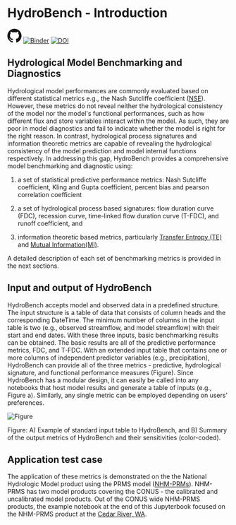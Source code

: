 # HydroBench - Introduction
[![HydroBench Github Repo](/images/GitHubIcon.png)](https://github.com/EMscience/HydroBench)
[![Binder](https://mybinder.org/badge_logo.svg)](https://mybinder.org/v2/gh/EMscience/HydroBench/HEAD)
[![DOI](https://zenodo.org/badge/375593287.svg)](https://zenodo.org/badge/latestdoi/375593287)

## Hydrological Model Benchmarking and Diagnostics

Hydrological model performances are commonly evaluated based on different statistical metrics e.g., the Nash Sutcliffe 
coefficient ([NSE](https://en.wikipedia.org/wiki/Nash%E2%80%93Sutcliffe_model_efficiency_coefficient)). However, these metrics 
do not reveal neither the hydrological consistency of the model nor the model's functional performances, such as how different 
flux and store variables interact within the model. As such, they are poor in model diagnostics and fail to indicate whether 
the model is right for the right reason. In contrast, hydrological process signatures and information theoretic metrics are 
capable of revealing the hydrological consistency of the model prediction and model internal functions respectively. In addressing this gap, 
HydroBench provides a comprehensive model benchmarking and diagnostic using:

1) a set of statistical predictive performance metrics: Nash Sutcliffe coefficient, Kling and Gupta coefficient, percent bias and pearson correlation coefficient

2) a set of hydrological process based signatures: flow duration curve (FDC), recession curve, time-linked flow duration curve (T-FDC), and runoff coefficient, and

3) information theoretic based metrics, particularly [Transfer Entropy (TE)](https://en.wikipedia.org/wiki/Transfer_entropy) and [Mutual Information(MI)](https://en.wikipedia.org/wiki/Mutual_information). 

A detailed description of each set of benchmarking metrics is provided in the next sections. 

## Input and output of HydroBench

HydroBench accepts model and observed data in a predefined structure. The input structure is a table 
of data that consists of column heads and the corresponding DateTime. The minimum number of columns in the 
input table is two (e.g., observed streamflow, and model streamflow) with their start and end dates. 
With these three inputs, basic benchmarking results can be obtained. The basic results are all of 
the predictive performance metrics, FDC, and T-FDC. With an extended input table that contains one 
or more columns of independent predictor variables (e.g., precipitation), HydroBench can provide all of the 
three metrics - predictive, hydrological signature, and functional performance measures (Figure). 
Since HydroBench has a modular design, it can easily be called into any notebooks that host model results 
and generate a table of inputs (e.g., Figure a). Similarly, any single metric can be employed depending 
on users’ preferences.

![Figure](./images/Figure2.jpg)

Figure: A) Example of standard input table to HydroBench, and B) Summary of the output metrics of HydroBench 
and their sensitivities (color-coded). 

## Application test case

The application of these metrics is demonstrated on the the National Hydrologic Model product using the 
PRMS model ([NHM-PRMs](https://www.sciencebase.gov/catalog/item/58af4f93e4b01ccd54f9f3da)). 
NHM-PRMS has two model products covering the CONUS - the calibrated and uncalibrated model products. 
Out of the CONUS wide NHM-PRMS products, the example notebook at the end of this Jupyterbook focused on 
the NHM-PRMS product at the 
[Cedar River, WA](https://waterdata.usgs.gov/nwis/nwismap/?site_no=12115000&agency_cd=USGS). 

 